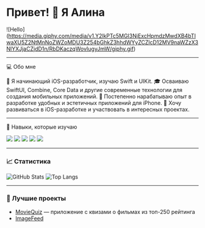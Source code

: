 # Привет! 👋 Я Алина



![Hello] (https://media.giphy.com/media/v1.Y2lkPTc5MGI3NjExcHpmdzMwdXB4bTIwaXU5Z2NtMnNoZWZoMDU3Z254bGhkZ3hhdWYyZCZlcD12MV9naWZzX3NlYXJjaCZjdD1n/RbDKaczqWovIugyJmW/giphy.gif)

---

💻 Обо мне

🌟 Я начинающий iOS-разработчик, изучаю Swift и UIKit.
🎓 Осваиваю SwiftUI, Combine, Core Data и другие современные технологии для создания мобильных приложений.
📱 Постепенно нарабатываю опыт в разработке удобных и эстетичных приложений для iPhone.
🚀 Хочу развиваться в iOS-разработке и участвовать в интересных проектах.

---

🚀 Навыки, которые изучаю

<img src="https://img.shields.io/badge/Swift-%23FA7343.svg?style=for-the-badge&logo=swift&logoColor=white" /> 
<img src="https://img.shields.io/badge/SwiftUI-%2302569B.svg?style=for-the-badge&logo=swift&logoColor=white" /> 
<img src="https://img.shields.io/badge/UIKit-%23EE4C2C.svg?style=for-the-badge&logo=apple&logoColor=white" /> 
<img src="https://img.shields.io/badge/Xcode-%231575F9.svg?style=for-the-badge&logo=xcode&logoColor=white" /> 
<img src="https://img.shields.io/badge/Figma-%23F24E1E.svg?style=for-the-badge&logo=figma&logoColor=white" />

---

### 📈 Статистика

![GitHub Stats](https://github-readme-stats.vercel.app/api?username=Fortovaya&show_icons=true&theme=radical)
![Top Langs](https://github-readme-stats.vercel.app/api/top-langs/?username=Fortovaya&layout=compact&theme=radical)

---

### 🌟 Лучшие проекты
- [MovieQuiz](https://github.com/Fortovaya/MovieQuiz) — приложение с квизами о фильмах из топ-250 рейтинга
- [ImageFeed](https://github.com/Fortovaya/ImageFeed)

